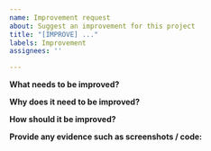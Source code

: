 ```yaml
---
name: Improvement request
about: Suggest an improvement for this project
title: "[IMPROVE] ..."
labels: Improvement
assignees: ''

---
```


**What needs to be improved?**

**Why does it need to be improved?**

**How should it be improved?**

**Provide any evidence such as screenshots / code:**
